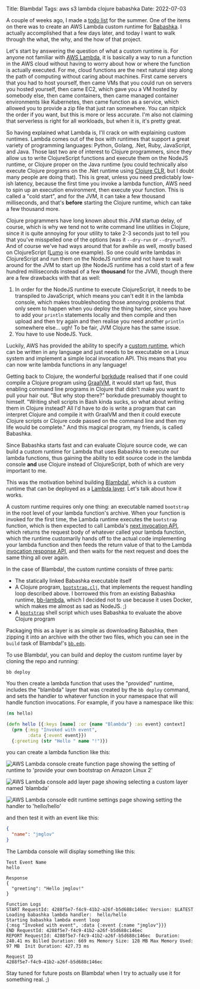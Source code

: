 Title: Blambda!
Tags: aws s3 lambda clojure babashka
Date: 2022-07-03

A couple of weeks ago, I made a [todo list](2022-06-21-todo-list.html) for the
summer. One of the items on there was to create an AWS Lambda custom runtime for
[Babashka](https://github.com/babashka/babashka). I actually accomplished that a
few days later, and today I want to walk through the what, the why, and the how
of that project.

Let's start by answering the question of what a custom runtime is. For anyone
not familiar with [AWS Lambda](https://aws.amazon.com/lambda/), it is basically
a way to run a function in the AWS cloud without having to worry about how or
where the function is actually executed. For me, cloud functions are the next
natural step along the path of computing without caring about machines. First
came servers that you had to host yourself, then came VMs that you could run on
servers you hosted yourself, then came EC2, which gave you a VM hosted by
somebody else, then came containers, then came managed container environments
like Kubernetes, then came function as a service, which allowed you to provide a
zip file that just ran somewhere. You can nitpick the order if you want, but
this is more or less accurate. I'm also not claiming that serverless is right
for all workloads, but when it is, it's pretty great.

So having explained what Lambda is, I'll crack on with explaining custom
runtimes. Lambda comes out of the box with runtimes that support a great variety
of programming languages: Python, Golang, .Net, Ruby, JavaScript, and Java.
Those last two are of interest to Clojure programmers, since they allow us to
write ClojureScript functions and execute them on the NodeJS runtime, or Clojure
proper on the Java runtime (you could technically also execute Clojure programs
on the .Net runtime using [Clojure CLR](https://clojure.org/about/clojureclr),
but I doubt many people are doing that). This is great, unless you need
predictably low-ish latency, because the first time you invoke a lambda
function, AWS need to spin up an execution environment, then execute your
function. This is called a "cold start", and for the JVM, it can take a few
thousand milliseconds, and that's **before** starting the Clojure runtime, which
can take a few thousand more.

Clojure programmers have long known about this JVM startup delay, of course,
which is why we tend not to write command line utilities in Clojure, since it is
quite annoying for your utility to take 2-3 seconds just to tell you that you've
misspelled one of the options (was it `--dry-run` or `--dryrun`?). And of course
we've had ways around that for awhile as well, mostly based on ClojureScript
([Lumo](https://github.com/anmonteiro/lumo) is one example). So one could write
lambdas in ClojureScript and run them on the NodeJS runtime and not have to wait
around for the JVM to start up (the NodeJS runtime has a cold start of a few
hundred milliseconds instead of a few **thousand** for the JVM), though there
are a few drawbacks with that as well:

1. In order for the NodeJS runtime to execute ClojureScript, it needs to be
   transpiled to JavaScript, which means you can't edit it in the lambda
   console, which makes troubleshooting those annoying problems that only seem
   to happen when you deploy the thing harder, since you have to add your
   `println` statements locally and then compile and then upload and then try
   again and then realise you need another `println` somewhere else... ugh! To
   be fair, JVM Clojure has the same issue.
2. You have to use NodeJS. Yuck.

Luckily, AWS has provided the ability to specify a [custom
runtime](https://docs.aws.amazon.com/lambda/latest/dg/runtimes-custom.html),
which can be written in any language and just needs to be executable on a Linux
system and implement a simple local invocation API. This means that you can now
write lambda functions in any language!

Getting back to Clojure, the wonderful [borkdude](https://github.com/borkdude)
realised that if one could compile a Clojure program using
[GraalVM](https://www.graalvm.org/), it would start up fast, thus enabling
command line programs in Clojure that didn't make you want to pull your hair
out. "But why stop there?" borkdude presumably thought to himself. "Writing
shell scripts in Bash kinda sucks, so what about writing them in Clojure
instead? All I'd have to do is write a program that can interpret Clojure and
compile it with GraalVM and then it could execute Clojure scripts or Clojure
code passed on the command line and then my life would be complete." And this
magical program, my friends, is called Babashka.

Since Babashka starts fast and can evaluate Clojure source code, we can build a
custom runtime for Lambda that uses Babashka to execute our lambda functions,
thus gaining the ability to edit source code in the lambda console **and** use
Clojure instead of ClojureScript, both of which are very important to me.

This was the motivation behind building
[Blambda!](https://github.com/jmglov/blambda), which is a custom runtime that
can be deployed as a [Lambda
layer](https://docs.aws.amazon.com/lambda/latest/dg/gettingstarted-concepts.html#gettingstarted-concepts-layer).
Let's talk about how it works.

A custom runtime requires only one thing: an executable named `bootstrap` in the
root level of your lambda function's archive. When your function is invoked for
the first time, the Lambda runtime executes the `bootstrap` function, which is
then expected to call Lambda's [next invocation
API](https://docs.aws.amazon.com/lambda/latest/dg/runtimes-api.html#runtimes-api-next),
which returns the request body of whatever called your lambda function, which
the runtime customarily hands off to the actual code implementing your lambda
function and then feeds the return value of that to the Lambda [invocation
response
API](https://docs.aws.amazon.com/lambda/latest/dg/runtimes-api.html#runtimes-api-response),
and then waits for the next request and does the same thing all over again.

In the case of Blambda!, the custom runtime consists of three parts:
- The statically linked Babashka executable itself
- A Clojure program,
  [`bootstrap.clj`](https://github.com/jmglov/blambda/blob/f1ab0ecd79e7b9d1ff733927baf68a9551e42d6b/bootstrap.clj),
  that implements the request handling loop described above. I borrowed this
  from an existing Babashka runtime,
  [bb-lambda](https://github.com/tatut/bb-lambda), which I decided not to use
  because it uses Docker, which makes me almost as sad as NodeJS. ;)
- A
  [`bootstrap`](https://github.com/jmglov/blambda/blob/f1ab0ecd79e7b9d1ff733927baf68a9551e42d6b/bootstrap)
  shell script which uses Babashka to evaluate the above Clojure program

Packaging this as a layer is as simple as downloading Babashka, then zipping it
into an archive with the other two files, which you can see in the `build` task
of Blambda!'s [`bb.edn`](https://github.com/jmglov/blambda/blob/39519beeae0296508517f292df6de8f5df563dd7/bb.edn#L17).

To use Blambda!, you can build and deploy the custom runtime layer by cloning
the repo and running:

```
bb deploy
```

You then create a lambda function that uses the "provided" runtime, includes
the "blambda" layer that was created by the `bb deploy` command, and sets the
handler to whatever function in your namespace that will handle function
invocations. For example, if you have a namespace like this:

``` clojure
(ns hello)

(defn hello [{:keys [name] :or {name "Blambda"} :as event} context]
  (prn {:msg "Invoked with event",
        :data {:event event}})
  {:greeting (str "Hello " name "!")})
```

you can create a lambda function like this:

![AWS Lambda console create function page showing the setting of runtime to
'provide your own bootstrap on Amazon Linux 2'](assets/2022-07-03-blambda-create-function.png)

![AWS Lambda console add layer page showing selecting a custom layer named 'blambda'](assets/2022-07-03-blambda-add-layer.png)

![AWS Lambda console edit runtime settings page showing setting the handler to 'hello/hello'](assets/2022-07-03-blambda-set-handler.png)

and then test it with an event like this:

``` json
{
  "name": "jmglov"
}
```

The Lambda console will display something like this:

```
Test Event Name
hello

Response
{
  "greeting": "Hello jmglov!"
}

Function Logs
START RequestId: 4288f5e7-f4c9-41b2-a26f-b5d688c146ec Version: $LATEST
Loading babashka lambda handler:  hello/hello
Starting babashka lambda event loop
{:msg "Invoked with event", :data {:event {:name "jmglov"}}}
END RequestId: 4288f5e7-f4c9-41b2-a26f-b5d688c146ec
REPORT RequestId: 4288f5e7-f4c9-41b2-a26f-b5d688c146ec	Duration: 240.41 ms	Billed Duration: 669 ms	Memory Size: 128 MB	Max Memory Used: 97 MB	Init Duration: 427.73 ms

Request ID
4288f5e7-f4c9-41b2-a26f-b5d688c146ec
```

Stay tuned for future posts on Blambda! when I try to actually use it for
something real. ;)
